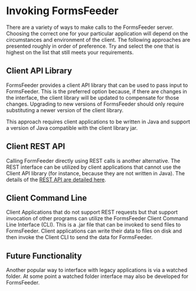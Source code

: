 # Invoking FormsFeeder

There are a variety of ways to make calls to the FormsFeeder server.  Choosing the correct one for your particular application will 
depend on the circumstances and environment of the client.  The following approaches are presented roughly in order of preference.
Try and select the one that is highest on the list that still meets your requirements.

## Client API Library

FormsFeeder provides a client API library that can be used to pass input to FormsFeeder.  This is the preferred option because, if there
are changes in the interface, the client library will be updated to compensate for those changes.  Upgrading to new versions of
FormsFeeder should only require substituting a newer version of the client library.

This approach requires client applications to be written in Java and support a version of Java compatible with the client library jar.

## Client REST API

Calling FormFeeder directly using REST calls is another alternative. The REST interface can be utilized by client applications that cannot
use the Client API library (for instance, because they are not written in Java).  The details of the [REST API are detailed here](REST_INTERFACE.md).

## Client Command Line

Client Applications that do not support REST requests but that support invocation of other programs can utilize the FormsFeeder Client Command Line Interface (CLI).  This is a .jar file that can be invoked to send files to FormsFeeder.  Client applications can write their data to files on disk and then invoke the Client CLI to send the data for FormsFeeder.

## Future Functionality

Another popular way to interface with legacy applications is via a watched folder.  At some point a watched folder interface may also be developed for FormsFeeder. 